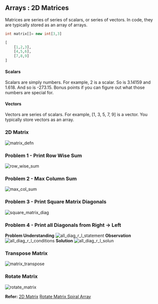 ## Arrays : 2D Matrices

Matrices are series of series of scalars, or series of vectors. In code, they are typically stored as an array of
arrays.

```sql
int matrix[]= new int[3,3]

[
    [1,2,3],
    [4,5,6],
    [7,8,9]
]

```

#### Scalars

Scalars are simply numbers. For example, 2 is a scalar. So is 3.14159 and 1.618. And so is -273.15. Bonus points if you
can figure out what those numbers are special for.

#### Vectors

Vectors are series of scalars. For example, [1, 3, 5, 7, 9] is a vector. You typically store vectors as an array.

### 2D Matrix

![matrix_defn](../assets/images/matrix/matrix_defn.png)

### Problem 1 - Print Row Wise Sum

![row_wise_sum](../assets/images/matrix/row_wise_sum.png)

### Problem 2 - Max Column Sum

![max_col_sum](../assets/images/matrix/max_col_sum.png)

### Problem 3 - Print Square Matrix Diagonals

![square_matrix_diag](../assets/images/matrix/square_matrix_diag.png)

### Problem 4 - Print all Diagonals from Right -> Left

**Problem Understanding**
![all_diag_r_l_statement](../assets/images/matrix/all_diag_r_l_statement.png)
**Observation**
![all_diag_r_l_conditions](../assets/images/matrix/all_diag_r_l_conditions.png)
**Solution**
![all_diag_r_l_solun](../assets/images/matrix/all_diag_r_l_solun.png)

### Transpose Matrix

![matrix_transpose](../assets/images/matrix/matrix_transpose.png)

### Rotate Matrix

![rotate_matrix](../assets/images/matrix/rotate_matrix.png)

**Refer:**
[2D Matrix](https://github.com/santosh-1987/RubyScripts/blob/master/Scaler/two_dimensional_matrix.rb)
[Rotate Matrix ](https://github.com/santosh-1987/RubyScripts/blob/master/Scaler/rotate_matrix.rb)
[Spiral Array](https://github.com/santosh-1987/RubyScripts/blob/master/Scaler/spiral_array.rb)

###